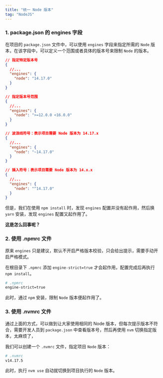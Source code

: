```yaml
---
title: "统一 Node 版本"
tag: "NodeJS"
---
```


### 1\. package.json 的 engines 字段

在项目的 `package.json` 文件中，可以使用 `engines` 字段来指定所需的 `Node` 版本，在该字段中，可以定义一个范围或者具体的版本号来限制 `Node` 的版本。

```json
// 指定特定版本号
{
  //...
  "engines": {
    "node": "14.17.0"
  }
}
```

```json
// 指定版本号范围
{
  //...
  "engines": {
    "node": ">=12.0.0 <16.0.0"
  }
}
```

```json
// 波浪线符号：表示项目需要 Node 版本为 14.17.x
{
  //...
  "engines": {
    "node": "~14.17.0"
  }
}
```

```json
// 插入符号：表示项目需要 Node 版本为 14.x.x
{
  //...
  "engines": {
    "node": "^14.17.0"
  }
}
```

但是，我们在使用 `npm install` 时，发现 `engines` 配置并没有起作用，然后换 `yarn` 安装，发现 `engines` 配置又起作用了。

**这是怎么回事呢？**

### 2\. 使用 .npmrc 文件

原来 `engines` 只是建议，默认不开启严格版本校验，只会给出提示，需要手动开启严格模式。

在根目录下 `.npmrc` 添加 `engine-strict=true` 才会起作用，配置完成后再执行 `npm install`。

```sh
# .npmrc
engine-strict=true
```

此时，通过 `npm` 安装，限制 `Node` 版本便起作用了。

### 3\. 使用 .nvmrc 文件

通过上面的方式，可以做到让大家使用相同的 Node 版本，但每次提示版本不符合，需要开发人员到 `package.json` 中查看版本号，然后再使用 `nvm` 切换指定版本，太麻烦了，

我们可以创建一个 `.nvmrc` 文件，指定项目 `Node` 版本：

```sh
# .nvmrc
v14.17.5
```

此时，执行 `nvm use` 自动就切换到项目执行的 `Node` 版本。
